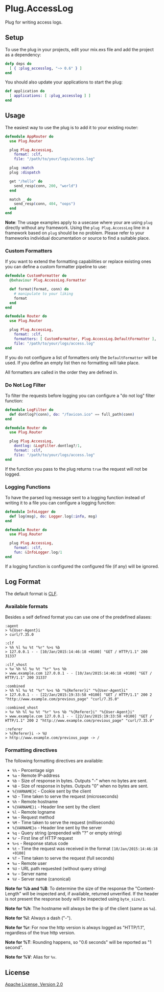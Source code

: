 # Plug.AccessLog

Plug for writing access logs.


## Setup

To use the plug in your projects, edit your mix.exs file and add the project
as a dependency:

```elixir
defp deps do
  [ { :plug_accesslog, "~> 0.6" } ]
end
```

You should also update your applications to start the plug:

```elixir
def application do
  [ applications: [ :plug_accesslog ] ]
end
```


## Usage

The easiest way to use the plug is to add it to your existing router:

```elixir
defmodule AppRouter do
  use Plug.Router

  plug Plug.AccessLog,
    format: :clf,
    file: "/path/to/your/logs/access.log"

  plug :match
  plug :dispatch

  get "/hello" do
    send_resp(conn, 200, "world")
  end

  match _ do
    send_resp(conn, 404, "oops")
  end
end
```

__Note__: The usage examples apply to a usecase where your are using `plug`
directly without any framework. Using the `plug Plug.AccessLog` line in a
framework based on `plug` should be no problem. Please refer to your frameworks
individual documentation or source to find a suitable place.

### Custom Formatters

If you want to extend the formatting capabilities or replace existing ones
you can define a custom formatter pipeline to use:

```elixir
defmodule CustomFormatter do
  @behaviour Plug.AccessLog.Formatter

  def format(format, conn) do
    # manipulate to your liking
    format
  end
end

defmodule Router do
  use Plug.Router

  plug Plug.AccessLog,
    format: :clf,
    formatters: [ CustomFormatter, Plug.AccessLog.DefaultFormatter ],
    file: "/path/to/your/logs/access.log"
end
```

If you do not configure a list of formatters only the `DefaultFormatter` will
be used. If you define an empty list then no formatting will take place.

All formatters are called in the order they are defined in.

### Do Not Log Filter

To filter the requests before logging you can configure a "do not log" filter
function:

```elixir
defmodule LogFilter do
  def dontlog?(conn), do: "/favicon.ico" == full_path(conn)
end

defmodule Router do
  use Plug.Router

  plug Plug.AccessLog,
    dontlog: &LogFilter.dontlog?/1,
    format: :clf,
    file: "/path/to/your/logs/access.log"
end
```

If the function you pass to the plug returns `true` the request will not be
logged.

### Logging Functions

To have the parsed log message sent to a logging function instead of writing
it to a file you can configure a logging function:

```elixir
defmodule InfoLogger do
  def log(msg), do: Logger.log(:info, msg)
end

defmodule Router do
  use Plug.Router

  plug Plug.AccessLog,
    format: :clf,
    fun: &InfoLogger.log/1
end
```

If a logging function is configured the configured file (if any) will be
ignored.


## Log Format

The default format is [CLF](http://en.wikipedia.org/wiki/Common_Log_Format).

### Available formats

Besides a self defined format you can use one of the predefined aliases:

```
:agent
> %{User-Agent}i
> curl/7.35.0

:clf
> %h %l %u %t "%r" %>s %b
> 127.0.0.1 - - [10/Jan/2015:14:46:18 +0100] "GET / HTTP/1.1" 200 31337

:clf_vhost
> %v %h %l %u %t "%r" %>s %b
> www.example.com 127.0.0.1 - - [10/Jan/2015:14:46:18 +0100] "GET / HTTP/1.1" 200 31337

:combined
> %h %l %u %t "%r" %>s %b "%{Referer}i" "%{User-Agent}i"
> 127.0.0.1 - - [22/Jan/2015:19:33:58 +0100] "GET / HTTP/1.1" 200 2 "http://www.example.com/previous_page" "curl/7.35.0"

:combined_vhost
> %v %h %l %u %t "%r" %>s %b "%{Referer}i" "%{User-Agent}i"
> www.example.com 127.0.0.1 - - [22/Jan/2015:19:33:58 +0100] "GET / HTTP/1.1" 200 2 "http://www.example.com/previous_page" "curl/7.35.0"

:referer
> %{Referer}i -> %U
> http://www.example.com/previous_page -> /
```

### Formatting directives

The following formatting directives are available:

- `%%` - Percentage sign
- `%a` - Remote IP-address
- `%b` - Size of response in bytes. Outputs "-" when no bytes are sent.
- `%B` - Size of response in bytes. Outputs "0" when no bytes are sent.
- `%{VARNAME}C` - Cookie sent by the client
- `%D` - Time taken to serve the request (microseconds)
- `%h` - Remote hostname
- `%{VARNAME}i` - Header line sent by the client
- `%l` - Remote logname
- `%m` - Request method
- `%M` - Time taken to serve the request (milliseconds)
- `%{VARNAME}o` - Header line sent by the server
- `%q` - Query string (prepended with "?" or empty string)
- `%r` - First line of HTTP request
- `%>s` - Response status code
- `%t` - Time the request was received in the format `[10/Jan/2015:14:46:18 +0100]`
- `%T` - Time taken to serve the request (full seconds)
- `%u` - Remote user
- `%U` - URL path requested (without query string)
- `%v` - Server name
- `%V` - Server name (canonical)

**Note for %b and %B**: To determine the size of the response the
"Content-Length" will be inspected and, if available, returned
unverified. If the header is not present the response body will be
inspected using `byte_size/1`.

**Note for %h**: The hostname will always be the ip of the client (same as `%a`).

**Note for %l**: Always a dash ("-").

**Note for %r**: For now the http version is always logged as "HTTP/1.1",
regardless of the true http version.

**Note for %T**: Rounding happens, so "0.6 seconds" will be reported as "1 second".

**Note for %V**: Alias for `%v`.

## License

[Apache License, Version 2.0](http://www.apache.org/licenses/LICENSE-2.0)
